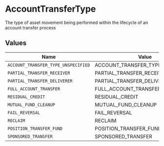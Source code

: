 # AccountTransferType

The type of asset movement being performed within the lifecycle of an account transfer process


## Values

| Name                                | Value                               |
| ----------------------------------- | ----------------------------------- |
| `ACCOUNT_TRANSFER_TYPE_UNSPECIFIED` | ACCOUNT_TRANSFER_TYPE_UNSPECIFIED   |
| `PARTIAL_TRANSFER_RECEIVER`         | PARTIAL_TRANSFER_RECEIVER           |
| `PARTIAL_TRANSFER_DELIVERER`        | PARTIAL_TRANSFER_DELIVERER          |
| `FULL_ACCOUNT_TRANSFER`             | FULL_ACCOUNT_TRANSFER               |
| `RESIDUAL_CREDIT`                   | RESIDUAL_CREDIT                     |
| `MUTUAL_FUND_CLEANUP`               | MUTUAL_FUND_CLEANUP                 |
| `FAIL_REVERSAL`                     | FAIL_REVERSAL                       |
| `RECLAIM`                           | RECLAIM                             |
| `POSITION_TRANSFER_FUND`            | POSITION_TRANSFER_FUND              |
| `SPONSORED_TRANSFER`                | SPONSORED_TRANSFER                  |